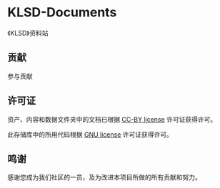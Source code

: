 # KLSD-Documents

 《KLSD》资料站

## 贡献

参与贡献

## 许可证

资产、内容和数据文件夹中的文档已根据 [CC-BY license](LICENSE) 许可证获得许可。

此存储库中的所用代码根据 [GNU license](LiCENSE-CODE) 许可证获得许可。

## 鸣谢

感谢您成为我们社区的一员，及为改进本项目所做的所有贡献和努力。
